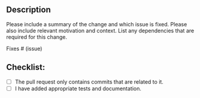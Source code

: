 ## Description

Please include a summary of the change and which issue is fixed. Please also include relevant motivation and context.
List any dependencies that are required for this change.

Fixes # (issue)

## Checklist:

<!---
This checklist serves as a reminder of a couple of things that ensure your pull request will be merged swiftly.
-->

- [ ] The pull request only contains commits that are related to it.
- [ ] I have added appropriate tests and documentation.